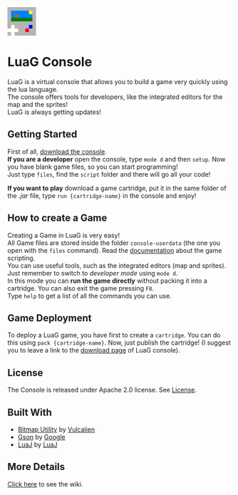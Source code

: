 ![icon](res/res/icon.png)
# LuaG Console
LuaG is a virtual console that allows you to build a game very quickly using the lua language.  
The console offers tools for developers, like the integrated editors for the map and the sprites!  
LuaG is always getting updates!

## Getting Started
First of all, [download the console](https://github.com/Vulcalien/LuaG-Console/wiki/Download).  
**If you are a developer** open the console, type `mode d` and then `setup`. Now you have blank game files, so you can start programming!  
Just type `files`, find the `script` folder and there will go all your code!

**If you want to play** download a game cartridge, put it in the same folder of the *.jar* file, type `run {cartridge-name}` in the console and enjoy!

## How to create a Game
Creating a Game in LuaG is very easy!  
All Game files are stored inside the folder `console-userdata` (the one you open with the `files` command). Read the [documentation](https://github.com/Vulcalien/LuaG-Console/wiki/Lua-Script) about the game scripting.  
You can use useful tools, such as the integrated editors (map and sprites). Just remember to switch to *developer mode* using `mode d`.  
In this mode you can **run the game directly** without packing it into a cartridge. You can also exit the game pressing `F8`.  
Type `help` to get a list of all the commands you can use.

## Game Deployment
To deploy a LuaG game, you have first to create a `cartridge`. You can do this using `pack {cartridge-name}`.
Now, just publish the cartridge! (I suggest you to leave a link to the [download page](https://github.com/Vulcalien/LuaG-Console/wiki/Download) of LuaG console).

## License
The Console is released under Apache 2.0 license. See [License](LICENSE).

## Built With
- [Bitmap Utility](https://github.com/Vulcalien/Bitmap-Utility) by [Vulcalien](https://github.com/Vulcalien/)
- [Gson](https://github.com/google/gson) by [Google](https://github.com/google)
- [LuaJ](http://www.luaj.org/luaj.html) by [LuaJ](http://www.luaj.org/)

## More Details
[Click here](https://github.com/Vulcalien/LuaG-Console/wiki) to see the wiki.
